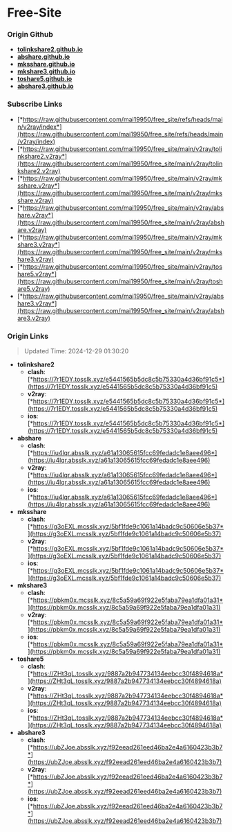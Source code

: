 # Free-Site

### Origin Github

- [**tolinkshare2.github.io**](https://github.com/tolinkshare2/tolinkshare2.github.io)
- [**abshare.github.io**](https://github.com/abshare/abshare.github.io)
- [**mksshare.github.io**](https://github.com/mksshare/mksshare.github.io)
- [**mkshare3.github.io**](https://github.com/mkshare3/mkshare3.github.io)
- [**toshare5.github.io**](https://github.com/toshare5/toshare5.github.io)
- [**abshare3.github.io**](https://github.com/abshare3/abshare3.github.io)

### Subscribe Links

- [*https://raw.githubusercontent.com/mai19950/free_site/refs/heads/main/v2ray/index*](https://raw.githubusercontent.com/mai19950/free_site/refs/heads/main/v2ray/index)
- [*https://raw.githubusercontent.com/mai19950/free_site/main/v2ray/tolinkshare2.v2ray*](https://raw.githubusercontent.com/mai19950/free_site/main/v2ray/tolinkshare2.v2ray)
- [*https://raw.githubusercontent.com/mai19950/free_site/main/v2ray/mksshare.v2ray*](https://raw.githubusercontent.com/mai19950/free_site/main/v2ray/mksshare.v2ray)
- [*https://raw.githubusercontent.com/mai19950/free_site/main/v2ray/abshare.v2ray*](https://raw.githubusercontent.com/mai19950/free_site/main/v2ray/abshare.v2ray)
- [*https://raw.githubusercontent.com/mai19950/free_site/main/v2ray/mkshare3.v2ray*](https://raw.githubusercontent.com/mai19950/free_site/main/v2ray/mkshare3.v2ray)
- [*https://raw.githubusercontent.com/mai19950/free_site/main/v2ray/toshare5.v2ray*](https://raw.githubusercontent.com/mai19950/free_site/main/v2ray/toshare5.v2ray)
- [*https://raw.githubusercontent.com/mai19950/free_site/main/v2ray/abshare3.v2ray*](https://raw.githubusercontent.com/mai19950/free_site/main/v2ray/abshare3.v2ray)

### Origin Links

> Updated Time: 2024-12-29 01:30:20

- **tolinkshare2**
  - **clash**: [*https://7r1EDY.tosslk.xyz/e5441565b5dc8c5b75330a4d36bf91c5*](https://7r1EDY.tosslk.xyz/e5441565b5dc8c5b75330a4d36bf91c5)
  - **v2ray**: [*https://7r1EDY.tosslk.xyz/e5441565b5dc8c5b75330a4d36bf91c5*](https://7r1EDY.tosslk.xyz/e5441565b5dc8c5b75330a4d36bf91c5)
  - **ios**: [*https://7r1EDY.tosslk.xyz/e5441565b5dc8c5b75330a4d36bf91c5*](https://7r1EDY.tosslk.xyz/e5441565b5dc8c5b75330a4d36bf91c5)
- **abshare**
  - **clash**: [*https://iu4lqr.absslk.xyz/a61a13065615fcc69fedadc1e8aee496*](https://iu4lqr.absslk.xyz/a61a13065615fcc69fedadc1e8aee496)
  - **v2ray**: [*https://iu4lqr.absslk.xyz/a61a13065615fcc69fedadc1e8aee496*](https://iu4lqr.absslk.xyz/a61a13065615fcc69fedadc1e8aee496)
  - **ios**: [*https://iu4lqr.absslk.xyz/a61a13065615fcc69fedadc1e8aee496*](https://iu4lqr.absslk.xyz/a61a13065615fcc69fedadc1e8aee496)
- **mksshare**
  - **clash**: [*https://g3oEXL.mcsslk.xyz/5bf1fde9c1061a14badc9c50606e5b37*](https://g3oEXL.mcsslk.xyz/5bf1fde9c1061a14badc9c50606e5b37)
  - **v2ray**: [*https://g3oEXL.mcsslk.xyz/5bf1fde9c1061a14badc9c50606e5b37*](https://g3oEXL.mcsslk.xyz/5bf1fde9c1061a14badc9c50606e5b37)
  - **ios**: [*https://g3oEXL.mcsslk.xyz/5bf1fde9c1061a14badc9c50606e5b37*](https://g3oEXL.mcsslk.xyz/5bf1fde9c1061a14badc9c50606e5b37)
- **mkshare3**
  - **clash**: [*https://pbkm0x.mcsslk.xyz/8c5a59a69f922e5faba79ea1dfa01a31*](https://pbkm0x.mcsslk.xyz/8c5a59a69f922e5faba79ea1dfa01a31)
  - **v2ray**: [*https://pbkm0x.mcsslk.xyz/8c5a59a69f922e5faba79ea1dfa01a31*](https://pbkm0x.mcsslk.xyz/8c5a59a69f922e5faba79ea1dfa01a31)
  - **ios**: [*https://pbkm0x.mcsslk.xyz/8c5a59a69f922e5faba79ea1dfa01a31*](https://pbkm0x.mcsslk.xyz/8c5a59a69f922e5faba79ea1dfa01a31)
- **toshare5**
  - **clash**: [*https://ZHt3qL.tosslk.xyz/9887a2b947734134eebcc30f4894618a*](https://ZHt3qL.tosslk.xyz/9887a2b947734134eebcc30f4894618a)
  - **v2ray**: [*https://ZHt3qL.tosslk.xyz/9887a2b947734134eebcc30f4894618a*](https://ZHt3qL.tosslk.xyz/9887a2b947734134eebcc30f4894618a)
  - **ios**: [*https://ZHt3qL.tosslk.xyz/9887a2b947734134eebcc30f4894618a*](https://ZHt3qL.tosslk.xyz/9887a2b947734134eebcc30f4894618a)
- **abshare3**
  - **clash**: [*https://ubZJoe.absslk.xyz/f92eead261eed46ba2e4a6160423b3b7*](https://ubZJoe.absslk.xyz/f92eead261eed46ba2e4a6160423b3b7)
  - **v2ray**: [*https://ubZJoe.absslk.xyz/f92eead261eed46ba2e4a6160423b3b7*](https://ubZJoe.absslk.xyz/f92eead261eed46ba2e4a6160423b3b7)
  - **ios**: [*https://ubZJoe.absslk.xyz/f92eead261eed46ba2e4a6160423b3b7*](https://ubZJoe.absslk.xyz/f92eead261eed46ba2e4a6160423b3b7)
